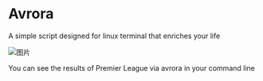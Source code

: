# Avrora
A simple script designed for linux terminal that enriches  your life

![图片](https://user-images.githubusercontent.com/60766435/210202630-562c557d-2f08-4b70-986d-dc6177e04f01.png)

You can see the results of Premier League via avrora in your command line
